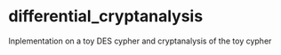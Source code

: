 # differential_cryptanalysis
Inplementation on a toy DES cypher and cryptanalysis of the toy cypher
